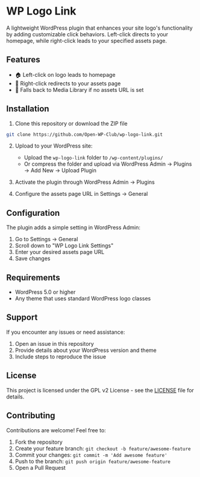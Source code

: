 # WP Logo Link

A lightweight WordPress plugin that enhances your site logo's functionality by adding customizable click behaviors. Left-click directs to your homepage, while right-click leads to your specified assets page.

## Features

- 🏠 Left-click on logo leads to homepage
- 🎨 Right-click redirects to your assets page
- 🔄 Falls back to Media Library if no assets URL is set

## Installation

1. Clone this repository or download the ZIP file

```bash
git clone https://github.com/Open-WP-Club/wp-logo-link.git
```

2. Upload to your WordPress site:
   - Upload the `wp-logo-link` folder to `/wp-content/plugins/`
   - Or compress the folder and upload via WordPress Admin → Plugins → Add New → Upload Plugin

3. Activate the plugin through WordPress Admin → Plugins

4. Configure the assets page URL in Settings → General

## Configuration

The plugin adds a simple setting in WordPress Admin:

1. Go to Settings → General
2. Scroll down to "WP Logo Link Settings"
3. Enter your desired assets page URL
4. Save changes

## Requirements

- WordPress 5.0 or higher
- Any theme that uses standard WordPress logo classes

## Support

If you encounter any issues or need assistance:

1. Open an issue in this repository
2. Provide details about your WordPress version and theme
3. Include steps to reproduce the issue

## License

This project is licensed under the GPL v2 License - see the [LICENSE](LICENSE) file for details.

## Contributing

Contributions are welcome! Feel free to:

1. Fork the repository
2. Create your feature branch: `git checkout -b feature/awesome-feature`
3. Commit your changes: `git commit -m 'Add awesome feature'`
4. Push to the branch: `git push origin feature/awesome-feature`
5. Open a Pull Request
